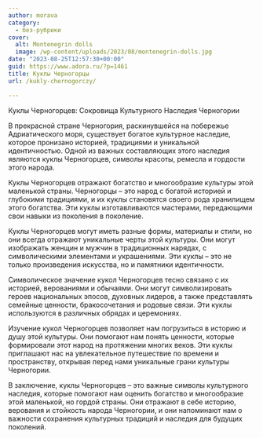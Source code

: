 ```yaml
---
author: morava
category:
  - без-рубрики
cover:
  alt: Montenegrin dolls
  image: /wp-content/uploads/2023/08/montenegrin-dolls.jpg
date: "2023-08-25T12:57:30+00:00"
guid: https://www.adora.ru/?p=1461
title: Куклы Черногорцы
url: /kukly-chernogorczy/

---
```

Куклы Черногорцев: Сокровища Культурного Наследия Черногории

В прекрасной стране Черногория, раскинувшейся на побережье Адриатического моря, существует богатое культурное наследие, которое пронизано историей, традициями и уникальной идентичностью. Одной из важных составляющих этого наследия являются куклы Черногорцев, символы красоты, ремесла и гордости этого народа.

Куклы Черногорцев отражают богатство и многообразие культуры этой маленькой страны. Черногорцы – это народ с богатой историей и глубокими традициями, и их куклы становятся своего рода хранилищем этого богатства. Эти куклы изготавливаются мастерами, передающими свои навыки из поколения в поколение.

Куклы Черногорцев могут иметь разные формы, материалы и стили, но они всегда отражают уникальные черты этой культуры. Они могут изображать женщин и мужчин в традиционных нарядах, с символическими элементами и украшениями. Эти куклы – это не только произведения искусства, но и памятники идентичности.

Символическое значение кукол Черногорцев тесно связано с их историей, верованиями и обычаями. Они могут символизировать героев национальных эпосов, духовных лидеров, а также представлять семейные ценности, бракосочетания и родовые связи. Эти куклы используются в различных обрядах и церемониях.

Изучение кукол Черногорцев позволяет нам погрузиться в историю и душу этой культуры. Они помогают нам понять ценности, которые формировали этот народ на протяжении многих веков. Эти куклы приглашают нас на увлекательное путешествие по времени и пространству, открывая перед нами уникальные грани культуры Черногории.

В заключение, куклы Черногорцев – это важные символы культурного наследия, которые помогают нам оценить богатство и многообразие этой маленькой, но гордой страны. Они отражают в себе историю, верования и стойкость народа Черногории, и они напоминают нам о важности сохранения культурных традиций и наследия для будущих поколений.
